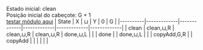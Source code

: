 Estado inicial: clean<br>
Posição inicial do cabeçote: G + 1<br>
[testar módulo aqui](https://github.com/SauloSamps/TimeCalculator/blob/main/caso%207/3.txt)
| State    | X           | ⊔           | Y           | 0           | G           |
|----------|-------------|-------------|-------------|-------------|-------------|
| clean    | clean,⊔,R   | clean,⊔,R   | clean,⊔,R   | done,⊔,L    |             |
| done     |             | done,⊔,L    |             |             | copyAdd,G,R |
| copyAdd  |             |             |             |             |             |
